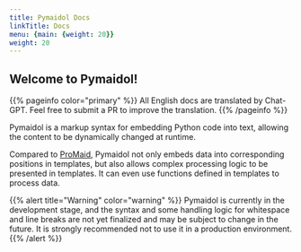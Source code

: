 ```yaml
---
title: Pymaidol Docs
linkTitle: Docs
menu: {main: {weight: 20}}
weight: 20
---
```


## Welcome to Pymaidol!

{{% pageinfo color="primary" %}}
All English docs are translated by Chat-GPT. Feel free to submit a PR to improve the translation.
{{% /pageinfo %}}

Pymaidol is a markup syntax for embedding Python code into text, allowing the content to be dynamically changed at runtime.

Compared to [ProMaid](https://github.com/Eterance/ProMaid), Pymaidol not only embeds data into corresponding positions in templates, but also allows complex processing logic to be presented in templates. It can even use functions defined in templates to process data.

{{% alert title="Warning" color="warning" %}}
Pymaidol is currently in the development stage, and the syntax and some handling logic for whitespace and line breaks are not yet finalized and may be subject to change in the future. It is strongly recommended not to use it in a production environment.
{{% /alert %}}
